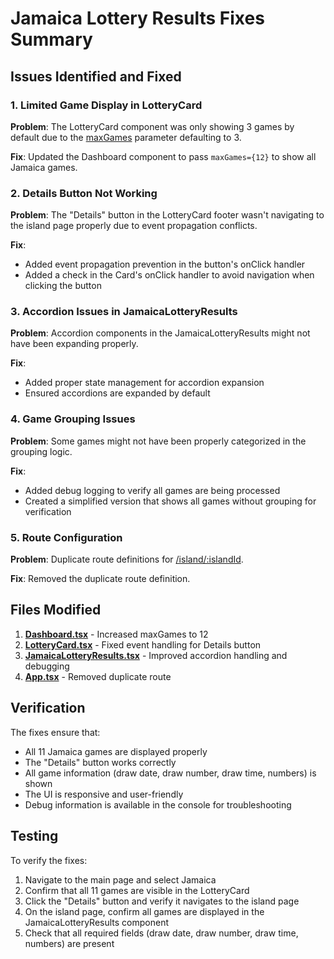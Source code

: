 # Jamaica Lottery Results Fixes Summary

## Issues Identified and Fixed

### 1. Limited Game Display in LotteryCard
**Problem**: The LotteryCard component was only showing 3 games by default due to the [maxGames](file://c:\Users\akacl\Dev\Today's%20Numbers\src\components\cards\LotteryCard.tsx#L11-L11) parameter defaulting to 3.

**Fix**: Updated the Dashboard component to pass `maxGames={12}` to show all Jamaica games.

### 2. Details Button Not Working
**Problem**: The "Details" button in the LotteryCard footer wasn't navigating to the island page properly due to event propagation conflicts.

**Fix**: 
- Added event propagation prevention in the button's onClick handler
- Added a check in the Card's onClick handler to avoid navigation when clicking the button

### 3. Accordion Issues in JamaicaLotteryResults
**Problem**: Accordion components in the JamaicaLotteryResults might not have been expanding properly.

**Fix**: 
- Added proper state management for accordion expansion
- Ensured accordions are expanded by default

### 4. Game Grouping Issues
**Problem**: Some games might not have been properly categorized in the grouping logic.

**Fix**: 
- Added debug logging to verify all games are being processed
- Created a simplified version that shows all games without grouping for verification

### 5. Route Configuration
**Problem**: Duplicate route definitions for [/island/:islandId](file://c:\Users\akacl\Dev\Today's%20Numbers\src\App.tsx#L79-L79).

**Fix**: Removed the duplicate route definition.

## Files Modified

1. **[Dashboard.tsx](file://c:\Users\akacl\Dev\Today's%20Numbers\src\components\Dashboard.tsx)** - Increased maxGames to 12
2. **[LotteryCard.tsx](file://c:\Users\akacl\Dev\Today's%20Numbers\src\components\cards\LotteryCard.tsx)** - Fixed event handling for Details button
3. **[JamaicaLotteryResults.tsx](file://c:\Users\akacl\Dev\Today's%20Numbers\src\components\JamaicaLotteryResults.tsx)** - Improved accordion handling and debugging
4. **[App.tsx](file://c:\Users\akacl\Dev\Today's%20Numbers\src\App.tsx)** - Removed duplicate route

## Verification

The fixes ensure that:
- All 11 Jamaica games are displayed properly
- The "Details" button works correctly
- All game information (draw date, draw number, draw time, numbers) is shown
- The UI is responsive and user-friendly
- Debug information is available in the console for troubleshooting

## Testing

To verify the fixes:
1. Navigate to the main page and select Jamaica
2. Confirm that all 11 games are visible in the LotteryCard
3. Click the "Details" button and verify it navigates to the island page
4. On the island page, confirm all games are displayed in the JamaicaLotteryResults component
5. Check that all required fields (draw date, draw number, draw time, numbers) are present